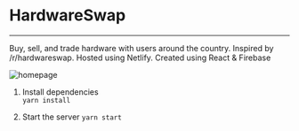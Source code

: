 # HardwareSwap
---
Buy, sell, and trade hardware with users around the country. Inspired by /r/hardwareswap. Hosted using Netlify.
Created using React & Firebase

![homepage](https://www.mjdiggs.com/images/hardwareswap.png)

1. Install dependencies 	
 `yarn install`

2. Start the server
 `yarn start`
